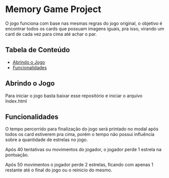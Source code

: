 # Memory Game Project

O jogo funciona com base nas mesmas regras do jogo original, o objetivo é encontrar todos os cards que possuam imagens iguais, pra isso, virando um card de cada vez para cima até achar o par.

## Tabela de Conteúdo

* [Abrindo o Jogo](#abrindoojogo)
* [Funcionalidades](#funcionalidades)

## Abrindo o Jogo

Para iniciar o jogo basta baixar esse repositório e iniciar o arquivo Index.html

## Funcionalidades

O tempo percorrido para finalização do jogo será printado no modal após todos os card estiverem pra cima, porém o tempo não possui influência sobre a quantidade de estrelas no jogo.

Após 40 tentativas ou movimentos do jogador, o jogador perde 1 estrela na pontuação.

Após 50 movimentos o jogador perde 2 estrelas, ficando com apenas 1 restante até o final do jogo ou o reinicio do mesmo.



